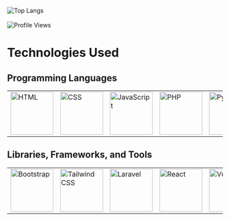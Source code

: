 ![Top Langs](https://github-readme-stats.vercel.app/api/top-langs/?username=percivalyan&theme=dark&layout=compact&card_width=500&langs_count=10)
<br><br>
![Profile Views](https://komarev.com/ghpvc/?username=percivalyan&label=Profile%20views%20%20%20%20%20%20%20%20%20&color=0e75b6&style=flat)

# Technologies Used

## Programming Languages
<table>
  <tr>
    <td><img src="https://upload.wikimedia.org/wikipedia/commons/6/61/HTML5_logo_and_wordmark.svg" alt="HTML" width="100"/></td>
    <td><img src="https://upload.wikimedia.org/wikipedia/commons/thumb/d/d5/CSS3_logo_and_wordmark.svg/800px-CSS3_logo_and_wordmark.svg.png" alt="CSS" width="100"/></td>
    <td><img src="https://upload.wikimedia.org/wikipedia/commons/6/6a/JavaScript-logo.png" alt="JavaScript" width="100"/></td>
    <td><img src="https://upload.wikimedia.org/wikipedia/commons/thumb/2/27/PHP-logo.svg/1920px-PHP-logo.svg.png" alt="PHP" width="100"/></td>
    <td><img src="https://upload.wikimedia.org/wikipedia/commons/c/c3/Python-logo-notext.svg" alt="Python" width="100"/></td>
    <td><img src="https://upload.wikimedia.org/wikipedia/en/3/30/Java_programming_language_logo.svg" alt="Java" width="100"/></td>
  </tr>
</table>

## Libraries, Frameworks, and Tools
<table>
  <tr>
    <td><img src="https://upload.wikimedia.org/wikipedia/commons/b/b2/Bootstrap_logo.svg" alt="Bootstrap" width="100"/></td>
    <td><img src="https://upload.wikimedia.org/wikipedia/commons/thumb/9/95/Tailwind_CSS_logo.svg/1920px-Tailwind_CSS_logo.svg.png" alt="Tailwind CSS" width="100"/></td>
    <td><img src="https://upload.wikimedia.org/wikipedia/commons/9/9a/Laravel.svg" alt="Laravel" width="100"/></td>
    <td><img src="https://upload.wikimedia.org/wikipedia/commons/a/a7/React-icon.svg" alt="React" width="100"/></td>
    <td><img src="https://upload.wikimedia.org/wikipedia/commons/thumb/9/95/Vue.js_Logo_2.svg/1024px-Vue.js_Logo_2.svg.png" alt="Vue.js" width="100"/></td>
    <td><img src="https://upload.wikimedia.org/wikipedia/commons/c/cf/Angular_full_color_logo.svg" alt="Angular" width="100"/></td>
    <td><img src="https://upload.wikimedia.org/wikipedia/commons/thumb/7/79/Spring_Boot.svg/800px-Spring_Boot.svg.png" alt="Spring Boot" width="100"/></td>
    <td><img src="https://upload.wikimedia.org/wikipedia/commons/thumb/3/38/Jupyter_logo.svg/800px-Jupyter_logo.svg.png" alt="Jupyter" width="100"/></td>
  </tr>
</table>
